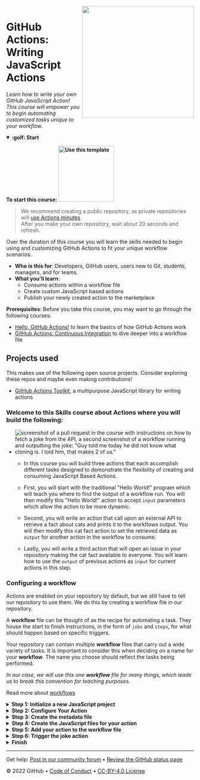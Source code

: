 <!--
  <<< Author notes: Header of the course >>>
  Include a 1280×640 image, course name in sentence case, and a concise description in emphasis.
  In your repository settings: enable template repository, add your 1280×640 social image, auto delete head branches.
  Next to "About", add description & tags; disable releases, packages, & environments.
  Add your open source license, GitHub uses Creative Commons Attribution 4.0 International.
-->

<img src="https://repository-images.githubusercontent.com/225716723/812b4e80-586d-11ea-88cb-74a437c5dc3b" width=300 align=right>

# GitHub Actions: Writing JavaScript Actions

_Learn how to write your own GitHub JavaScript Action!  This course will empower you to begin automating customized tasks unique to your workflow._

<!--
  <<< Author notes: Start of the course >>>
  Include start button, a note about Actions minutes,
  and tell the learner why they should take the course.
  Each step should be wrapped in <details>/<summary>, with an `id` set.
  The start <details> should have `open` as well.
  Do not use quotes on the <details> tag attributes.
-->

<details id=0 open>
<summary><strong>:golf: Start</strong></summary>

**To start this course: [<img width="150" alt="Use this template" src="https://user-images.githubusercontent.com/1221423/148581131-555c0fb8-5361-4450-a760-75fa6219a2fc.png">](https://github.com/InfomagnusOrg/github-actions-writing-javascript-actions/generate)**

> We recommend creating a public repository, as private repositories will [use Actions minutes](https://docs.github.com/en/billing/managing-billing-for-github-actions/about-billing-for-github-actions).<br>
> After you make your own repository, wait about 20 seconds and refresh.

Over the duration of this course you will learn the skills needed to begin using and customizing GitHub Actions to fit your unique workflow scenarios.

- **Who is this for**: Developers, GitHub users, users new to Git, students, managers, and for teams.
- **What you'll learn**: 
  - Consume actions within a workflow file
  - Create custom JavaScript based actions
  - Publish your newly created action to the marketplace
  
**Prerequisites**: Before you take this course, you may want to go through the following courses:
- [Hello, GitHub Actions!](https://lab.github.com/github/hello-github-actions!) to learn the basics of how GitHub Actions work
- [GitHub Actions: Continuous Integration](https://lab.github.com/githubtraining/github-actions:-continuous-integration) to dive deeper into a workflow file
  
## Projects used

This makes use of the following open source projects. Consider exploring these repos and maybe even making contributions!

- [GitHub Actions Toolkit](https://github.com/actions/toolkit), a multipurpose JavaScript library for writing actions

</details>

<!--
  <<< Author notes: Step 1 >>>
  Choose 3-5 steps for your course.
  The first step is always the hardest, so pick something easy!
  Link to docs.github.com for further explanations.
  Encourage users to open new tabs for steps!
  TBD-step-1-notes.
-->
### Welcome to this Skills course about Actions where you will build the following:

- ![screenshot of a pull request in the course with instructions on how to fetch a joke from the API, a second screenshot of a workflow running and outputting the joke: "Guy told me today he did not know what cloning is. I told him, that makes 2 of us."](https://user-images.githubusercontent.com/16547949/76105870-cce3a380-5fa3-11ea-8882-7138319b4100.png)

  - In this course you will build three actions that each accomplish different tasks designed to demonstrate the flexibility of creating and consuming JavaScript Based Actions.

  - First, you will start with the traditional "Hello World!" program which will teach you where to find the output of a workflow run. You will then modify this "Hello World!" action to accept `input` parameters which allow the action to be more dynamic. 

  - Second, you will write an action that call upon an external API to retrieve a fact about cats and prints it to the workflows output. You will then modify this cat fact action to set the retrieved data as `output` for another action in the workflow to consume.

  - Lastly, you will write a third action that will open an issue in your repository making the cat fact available to everyone. You will learn how to use the `output` of previous actions as `input` for current actions in this step.

### Configuring a workflow

Actions are enabled on your repository by default, but we still have to tell our repository to use them. We do this by creating a workflow file in our repository.

A **workflow** file can be thought of as the recipe for automating a task. They house the start to finish instructions, in the form of `jobs` and `steps`, for what should happen based on specific triggers.

Your repository can contain multiple **workflow** files that carry out a wide variety of tasks. It is important to consider this when deciding on a name for your **workflow**. The name you choose should reflect the tasks being performed.

_In our case, we will use this one **workflow** file for many things, which leads us to break this convention for teaching purposes._

Read more about [workflows](https://help.github.com/en/actions/automating-your-workflow-with-github-actions/configuring-a-workflow#choosing-the-type-of-actions-for-your-workflow)

<details id=1>
<summary><strong>Step 1: Initialize a new JavaScript project</strong></summary>

## On to your development environment

Our JavaScript actions are going to leverage the [GitHub ToolKit](https://github.com/actions/toolkit) for developing GitHub Actions.

This is an external library that we will install using `npm` which means that you will need [Node.js](https://nodejs.org/) installed.

We find writing actions to be easier from a local environment vs trying to do everything right here in the repository. Doing these steps locally allows you to use the editor of your choice so that you have all the extensions and snippets you are used to when writing code.

If you do not have a preferred environment then we suggest following along exactly as you see on the screen, which means you'll need to install [Visual Studio Code](https://code.visualstudio.com/).

## Don't forget to set up your workstation

Most of your work going forward will take place away from your Skills repository, so before continuing with the course ensure you have the following installed on your **local machine**.

1. [ ] [Node.js](https://nodejs.org)
2. [ ] [Visual Studio Code](https://code.visualstudio.com/) or your editor of choice
3. [ ] [Git](https://git-scm.com/)
  
### :keyboard: Activity: Initialize a new JavaScript project

Once you have the necessary tools installed locally, follow these steps to begin creating your first action.

1. Open the **Terminal** (Mac and Linux) or **Command Prompt** (Windows) on your local machine
2. Clone your Skills repo to your local machine:
   ```shell
   git clone <this repository URL>.git
   ```
3. Navigate to the folder you just cloned:
   ```shell
   cd <local folder with cloned repo>
   ```
4. We are using branch called `main`. 
   ```shell
   git switch main
   ```
5. Create a new folder for our actions files:
   ```shell
   mkdir -p .github/actions/joke-action
   ```
6. Navigate to the `joke-action` folder you just created:
   ```shell
   cd .github/actions/joke-action
   ```
7. Initialize a new project:
   ```shell
   npm init -y
   ```
8. Install the **request**, **request-promise** and **@actions/core** dependencies using `npm` from the [GitHub ToolKit (https://github.com/actions/toolkit):
   ```shell
   npm install --save request request-promise @actions/core
   ```
9. Commit those newly added files,we will remove the need to upload **node_modules** in a later step:
   ```shell
   git add .
   git commit -m 'add project dependencies'
   ```
10. Push your changes to your repository:
    ```shell
    git push
    ```
11. Wait about 20 seconds then refresh this page for the next step.

</details>
  
<details id=2>
<summary><strong>Step 2: Configure Your Action</strong></summary>

### Excellent!
  
Now that we have the custom action pre-requisites, let us create **joke-action** action.

### :keyboard: Activity: Configure Your Action

All of the following steps take place inside of the `.github/actions/joke-action` directory.

We will start with using the parameters that are **required** and later implement some optional parameters as our action evolves.

1. Create a new file in: `.github/actions/joke-action/action.yml`
2. Add the following contents to the `.github/actions/joke-action/action.yml` file:
   ```yaml
   name: "my joke action"

   description: "use an external API to retrieve and display a joke"

   runs:
     using: "node12"
     main: "main.js"
   ```
3. Save the `action.yml` file
4. Commit the changes and push them to the `main` branch:
   ```shell
   git add action.yml
   git commit -m 'create action.yml'
   git push
   ```
5. Wait about 20 seconds then refresh this page for the next step.

</details>
  
<details id=3>
<summary><strong>Step 3: Create the metadata file</strong></summary>

## Action metadata

Every GitHub Action that we write needs to be accompanied by a metadata file. This file has a few rules to it as are indicated below:

- Filename **must** be `action.yml`.
- Required for both Docker container and JavaScript actions.
- Written in YAML syntax.

This file defines the following information about your action:

| Parameter   | Description                                                                                                                                            |      Required      |
| ----------- | ------------------------------------------------------------------------------------------------------------------------------------------------------ | :----------------: |
| Name        | The name of your action. Helps visually identify the actions in a job.                                                                                 | :white_check_mark: |
| Description | A summary of what your action does.                                                                                                                    | :white_check_mark: |
| Inputs      | Input parameters allow you to specify data that the action expects to use during runtime. These parameters become environment variables in the runner. |         ❌         |
| Outputs     | Specifies the data that subsequent actions can use later in the workflow after the action that defines these outputs has run.                          |         ❌         |
| Runs        | The command to run when the action executes.                                                                                                           | :white_check_mark: |
| Branding    | You can use a color and Feather icon to create a badge to personalize and distinguish your action in GitHub Marketplace.                               |         ❌         |

---

📖Read more about [Action metadata](https://help.github.com/en/actions/automating-your-workflow-with-github-actions/metadata-syntax-for-github-actions)

### :keyboard: Activity: Create the metadata file
  
All of the following steps take place inside of the `.github/actions/joke-action` directory.

Our action does not require much metadata for it to run correctly. We will not be accepting any inputs, we will however be setting a single output this time.

1. Update the action metadata file `.github/actions/joke-action/action.yml` with the following content:
   ```yaml
   name: "my joke action"

   description: "use an external API to retrieve and display a joke"

   outputs:
     joke-output:
       description: The resulting joke from the icanhazdadjokes API

   runs:
     using: "node12"
     main: "main.js"
   ```
2. Save the `action.yml` file
3. Commit the changes and push them to GitHub:
   ```shell
   git add action.yml
   git commit -m 'add metadata for the joke action'
   git push
   ```
4. Wait about 20 seconds then refresh this page for the next step.

</details>
  
<details id=4>
<summary><strong>Step 4: Create the JavaScript files for your action</strong></summary>

## Files

As you probably know, in JavaScript and other programming languages it is common to break your code into modules so that it is easier to read and maintain going forward. Since JavaScript actions are just programs written in JavaScript that run based on a specific trigger we are able to make our action code modular as well.

To do so we will create two files. One of them will contain the logic to reach out to an external API and retrieve a joke for us, the other will call that module and print the joke to the actions console for us. We will be extending this functionality in our third and final action.

### Fetching a joke

**Joke API**

The first file will be `joke.js` and it will fetch our joke for us. We will be using the [icanhazdadjoke API](https://icanhazdadjoke.com/api) for our action. This API does not require any authentication, but it does however that we set a few parameters in the [HTTP headers](https://developer.mozilla.org/en-US/docs/Web/HTTP/Headers). We need to point out what those are when we get to the code, however it is outside of the scope of this course to cover HTTP in any depth.

When we make our request to this API we will get back a JSON Object in the response. That Object looks like this:

```
{
  id: '0LuXvkq4Muc',
  joke: "I knew I shouldn't steal a mixer from work, but it was a whisk I was willing to take.",
  status: 200
}
```

It contains 3 key/value pairs of data that we can use in our own program or service. In our case, we are only interested in the `joke` field.

**Joke Module**

We will create a file named `joke.js` and it will reside in the `.github/action/joke-action` directory.

The joke module will look like this:

```javascript
const request = require("request-promise");

const options = {
  method: "GET",
  uri: "https://icanhazdadjoke.com/",
  headers: {
    Accept: "application/json",
    "User-Agent":
      "Writing JavaScript action GitHub Skills course.  Visit lab.github.com or to contact us."
  },
  json: true
};

async function getJoke() {
  const res = await request(options);
  return res.joke;
}

module.exports = getJoke;
```

<details><summary>Need an advanced description of the <code>joke.js</code> source code?</summary>
We first bring in the `request-promise` library that we installed earlier using `npm`.

Next we define a set of `options` that the `request-promise` library will use when it makes the request.

Read more about [request-promise](https://github.com/request/request-promise/)

Inside of the `options` block we add a key named `headers`. This defines the HTTP headers that the **icanhazdadjoke** API expects in each request that comes it's way.

**icanhazdadjoke** cares the most about the keys, **Accept** and **User-Agent**, so we need to make sure we fill them in.

Next we define an **asynchronous JavaScript function** to make the request for us, storing the JSON Object that is returned in a variable named `res`.

Lastly, we `return` the `res.joke` which is only the value associated with the `joke` key of the JSON Object. This value will be random every time our action runs because of how we are interacting with the **icanhazdadjoke** API.

This file finishes up by exporting the newly created function so that we can use it in our `main.js` file.
  
</details>

### Creating the main entry point for your action

**Main Module**

We will also create a file named `main.js` that resides inside of the `.github/actions/joke-action` directory.

That file will look like this:

```javascript
const getJoke = require("./joke");
const core = require("@actions/core");

async function run() {
  const joke = await getJoke();
  console.log(joke);
  core.setOutput("joke-output", joke);
}

run();
```

<details><summary>Need an advanced description of the <code>main.js</code> source code?</summary>
Like we did in the `joke.js` file, we are first going to bring in our dependencies. Only this time, our dependencies include something we wrote! To do that we simply use `require()` to point to the location of the file we wish to bring in.

We also bring in `@actions/core` so that we can set the output of our action.

Next we write another **asynchronous JavaScript function** that stores the return value of `getJoke()` in a variable called **joke**.

Then we log the joke to the console.

Finally we finish the function with by setting the contents of the joke as the value of the `joke-output` output parameter. We will use this output later in the course.
_Don't forget to call the `run()` function._

</details>
  
### :keyboard: Activity: Creating the JavaScript files for your new action.

1. Create and add the following contents to the `.github/actions/joke-action/joke.js` file:

   ```javascript
   const request = require("request-promise");

   const options = {
     method: "GET",
     uri: "https://icanhazdadjoke.com/",
     headers: {
       Accept: "application/json",
       "User-Agent":
         "Writing JavaScript action GitHub Skills course.  Visit lab.github.com or to contact us."
     },
     json: true
   };

   async function getJoke() {
     const res = await request(options);
     return res.joke;
   }

   module.exports = getJoke;
   ```

2. Save the `joke.js` file.
3. Create and add the following contents to the `.github/actions/joke-action/main.js` file:

   ```javascript
   const getJoke = require("./joke");
   const core = require("@actions/core");

   async function run() {
     const joke = await getJoke();
     console.log(joke);
     core.setOutput("joke-output", joke);
   }

   run();
   ```

4. Save the `main.js` file.
5. Commit the changes to this branch and push them to GitHub:
   ```shell
   git add joke.js main.js
   git commit -m 'creating joke.js and main.js'
   git push
   ```

</details>
  
<details id=5>
<summary><strong>Step 5: Add your action to the workflow file</strong></summary>

### Great job!
  
All of the following steps will add the action to the workflow file that’s already in the repo [`my-workflow.yml` file](/.github/workflows/my-workflow.yml)
  
### :keyboard: Activity: Edit the custom action at the bottom of the workflow file.

1. Edit the custom acton as you see below.
```yaml
   - name: ha-ha
     uses: ./.github/actions/joke-action
```
Here is what the full file should look like (we’re using issues instead of the pull request event and removing the reference to the hello world action). 
```yaml
- name: JS Actions

on:
  issues:
    types: [labeled]

jobs:
  action:
     runs-on: ubuntu-latest

     steps:
       - uses: actions/checkout@v3

     	 - name: ha-ha
         uses: ./.github/actions/joke-action
```
</details>
  
<details id=6>
<summary><strong>Step 6: Trigger the joke action</strong></summary>

### Great job! 
Everything is all set up and now we are ready to start laughing. You will find you have some joke related labels available to you in this repository. You don't have to use them, any label will trigger our workflow, but the easiest way to follow along would be to use suggested labels.

### :keyboard: Trigger a joke

1. Open issue #1 in the "Issues tab"
2. Apply the `first-joke` label to the issue
3. Wait a few seconds and then apply the `second-joke` label to the issue
4. Check the workflow results on the "Actions tab"
 
</details>

<details id=7>
<summary><strong>Finish</strong></summary>

### Congratulations friend, you've completed this course! :tada:

In this course, you've learned a lot about developing custom actions using JavaScript and Actions Toolkit.

## Publishing your actions

Publishing your actions is a great way to help others in your team and across the GitHub community. Although actions do not need to be published, to be consumed by adding them to the marketplace you make them easier to find.

Some notable actions you will find on the marketplace are:

- [Actions for Discord](https://github.com/marketplace/actions/actions-for-discord)
- [GitHub Action for Slack](https://github.com/marketplace/actions/github-action-for-slack)
- [Jekyll action](https://github.com/marketplace/actions/jekyll-action)
- [Run Jest](https://github.com/marketplace/actions/run-jest)

And that just scratches the surface of the 1600+ and counting actions you will find on the marketplace 

📖Follow [this guide](https://help.github.com/en/actions/automating-your-workflow-with-github-actions/publishing-actions-in-github-marketplace#publishing-an-action) to learn how to publish your actions to the GitHub Marketplace
  
### What's next?

- We'd love to hear what you thought of this course [in our community forum](https://github.community/c/education/github-learning-lab/34).
- [Take another GitHub Skills course](https://github.com/githublearn).
- [Read the GitHub Getting Started docs](https://docs.github.com/en/get-started).
- To find projects to contribute to, check out [GitHub Explore](https://github.com/explore).

</details>

---

Get help: [Post in our community forum](https://github.community/c/education/github-learning-lab/34) &bull; [Review the GitHub status page](https://www.githubstatus.com/)

&copy; 2022 GitHub &bull; [Code of Conduct](https://www.contributor-covenant.org/version/2/1/code_of_conduct/code_of_conduct.md) &bull; [CC-BY-4.0 License](https://creativecommons.org/licenses/by/4.0/legalcode)
